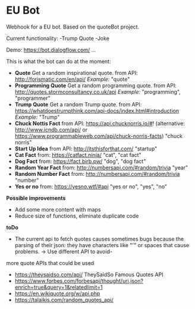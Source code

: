 # EU Bot #

Webhook for a EU bot. Based on the quoteBot project.


Current functionality: 
    -Trump Quote
    -Joke


Demo: https://bot.dialogflow.com/ ...


This is what the bot can do at the moment: 
- __Quote__ Get a  random inspirational quote. from API: http://forismatic.com/en/api/ _Example:_ "quote"
- __Programming Quote__ Get a random programming quote. from API: http://quotes.stormconsultancy.co.uk/api _Example:_ "programming", "programmer"
- __Trump Quote__ Get a random Trump quote. from API: https://whatdoestrumpthink.com/api-docs/index.html#introduction _Example:_ "Trump"
- __Chuck Nottis Fact__ from API: https://api.chucknorris.io/#! (alternative: http://www.icndb.com/api/ or https://www.programmableweb.com/api/chuck-norris-facts) "chuck norris"
- __Start Up Idea__ from API: http://itsthisforthat.com/ "startup"
- __Cat Fact__ from: https://catfact.ninja/ "cat", "cat fact"
- __Dog Fact__ from: https://fact.birb.pw/ "dog", "dog fact"
- __Random Year Fact__ from: http://numbersapi.com/#random/trivia "year"
- __Random Number Fact__ from: http://numbersapi.com/#random/trivia "number"
- __Yes or no__ from: https://yesno.wtf/#api "yes or no", "yes", "no"

__Possible improvements__
- Add some more content with maps
- Reduce size of functions, eliminate duplicate code

__toDo__
- The current api to fetch quotes causes sometimes bugs because the parsing of their json: they have characters like "'" or spaces that cause problems. -> Use different API to avoid-

more quote APIs that could be used
- https://theysaidso.com/api/ TheySaidSo Famous Quotes API
- https://www.forbes.com/forbesapi/thought/uri.json?enrich=true&query=1&relatedlimit=1
- https://en.wikiquote.org/w/api.php
- https://talaikis.com/random_quotes_api/
